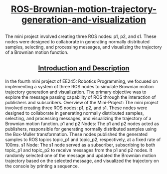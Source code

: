 # <p align="center"><u> ROS-Brownian-motion-trajectory-generation-and-visualization</u></p>
The mini project involved creating three ROS nodes: p1, p2, and s1. These nodes were designed to collaborate in generating normally distributed samples, selecting, and processing messages, and visualizing the trajectory of a Brownian motion function.
## <p align="center"><u>Introduction and Description</u></p>
In the fourth mini project of EE245: Robotics Programming, we focused on implementing a system of three ROS nodes to simulate Brownian motion trajectory generation and visualization. The primary objective was to explore the message passing capability of ROS through the interaction of publishers and subscribers. 
Overview of the Mini-Project:
The mini project involved creating three ROS nodes: p1, p2, and s1. These nodes were designed to collaborate in generating normally distributed samples, selecting, and processing messages, and visualizing the trajectory of a Brownian motion function.
p1 and p2 Nodes:
The p1 and p2 nodes acted as publishers, responsible for generating normally distributed samples using the Box-Muller transformation. These nodes published the generated samples to ROS topics topic_p1 and topic_p2, respectively, at a fixed rate of 100ms.
s1 Node:
The s1 node served as a subscriber, subscribing to both topic_p1 and topic_p2 to receive messages from the p1 and p2 nodes. It randomly selected one of the message and updated the Brownian motion trajectory based on the selected message, and visualized the trajectory on the console by printing a sequence.
